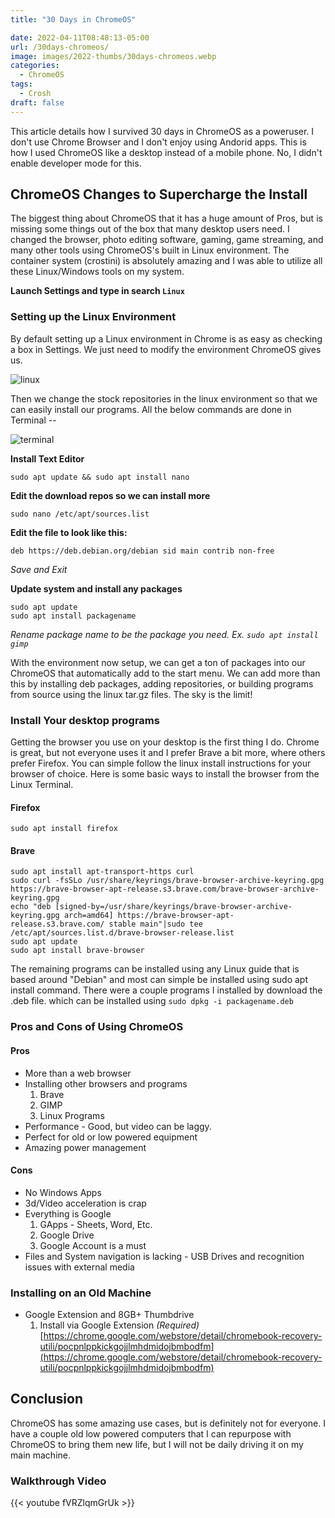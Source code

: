 ```yaml
---
title: "30 Days in ChromeOS"

date: 2022-04-11T08:48:13-05:00
url: /30days-chromeos/
image: images/2022-thumbs/30days-chromeos.webp
categories:
  - ChromeOS
tags:
  - Crosh
draft: false
---
```

This article details how I survived 30 days in ChromeOS as a poweruser. I don't use Chrome Browser and I don't enjoy using Andorid apps. This is how I used ChromeOS like a desktop instead of a mobile phone. No, I didn't enable developer mode for this. 
<!--more-->

## ChromeOS Changes to Supercharge the Install

The biggest thing about ChromeOS that it has a huge amount of Pros, but is missing some things out of the box that many desktop users need. I changed the browser, photo editing software, gaming, game streaming, and many other tools using ChromeOS's built in Linux environment. The container system (crostini) is absolutely amazing and I was able to utilize all these Linux/Windows tools on my system. 

**Launch Settings and type in search `Linux`** 

### Setting up the Linux Environment

By default setting up a Linux environment in Chrome is as easy as checking a box in Settings. We just need to modify the environment ChromeOS gives us. 

![linux](/images/2022/04-chromeos/chromeos-linux.webp)

Then we change the stock repositories in the linux environment so that we can easily install our programs. All the below commands are done in Terminal --

![terminal](/images/2022/04-chromeos/Terminal.webp)

**Install Text Editor**
```
sudo apt update && sudo apt install nano
```

**Edit the download repos so we can install more**
```
sudo nano /etc/apt/sources.list
```

**Edit the file to look like this:**
```
deb https://deb.debian.org/debian sid main contrib non-free
```
_Save and Exit_

**Update system and install any packages**
```
sudo apt update
sudo apt install packagename
```
_Rename package name to be the package you need. Ex. `sudo apt install gimp`_

With the environment now setup, we can get a ton of packages into our ChromeOS that automatically add to the start menu. We can add more than this by installing deb packages, adding repositories, or building programs from source using the linux tar.gz files. The sky is the limit! 

### Install Your desktop programs

Getting the browser you use on your desktop is the first thing I do. Chrome is great, but not everyone uses it and I prefer Brave a bit more, where others prefer Firefox. You can simple follow the linux install instructions for your browser of choice. Here is some basic ways to install the browser from the Linux Terminal.

#### Firefox

```
sudo apt install firefox
```

#### Brave

```
sudo apt install apt-transport-https curl
sudo curl -fsSLo /usr/share/keyrings/brave-browser-archive-keyring.gpg https://brave-browser-apt-release.s3.brave.com/brave-browser-archive-keyring.gpg
echo "deb [signed-by=/usr/share/keyrings/brave-browser-archive-keyring.gpg arch=amd64] https://brave-browser-apt-release.s3.brave.com/ stable main"|sudo tee /etc/apt/sources.list.d/brave-browser-release.list
sudo apt update
sudo apt install brave-browser
```

The remaining programs can be installed using any Linux guide that is based around "Debian" and most can simple be installed using sudo apt install command. There were a couple programs I installed by download the .deb file. which can be installed using `sudo dpkg -i packagename.deb`

### Pros and Cons of Using ChromeOS

#### Pros
- More than a web browser
- Installing other browsers and programs
	1. Brave
	2. GIMP
	3. Linux Programs
- Performance - Good, but video can be laggy.
- Perfect for old or low powered equipment
- Amazing power management

#### Cons
-   No Windows Apps
-   3d/Video acceleration is crap
-   Everything is Google
    1. GApps - Sheets, Word, Etc.
    2. Google Drive
    3. Google Account is a must
-   Files and System navigation is lacking - USB Drives and recognition issues with external media

### Installing on an Old Machine

-   Google Extension and 8GB+ Thumbdrive
    1.   Install via Google Extension _(Required)_ [https://chrome.google.com/webstore/detail/chromebook-recovery-utili/pocpnlppkickgojjlmhdmidojbmbodfm](https://chrome.google.com/webstore/detail/chromebook-recovery-utili/pocpnlppkickgojjlmhdmidojbmbodfm)

## Conclusion

ChromeOS has some amazing use cases, but is definitely not for everyone. I have a couple old low powered computers that I can repurpose with ChromeOS to bring them new life, but I will not be daily driving it on my main machine. 

### Walkthrough Video

{{< youtube fVRZlqmGrUk >}}  
